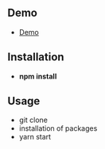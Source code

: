 ## Demo

   * [Demo](https://dashboard-filter.herokuapp.com/)

## Installation
   * **npm install**

## Usage
   * git clone
   * installation of packages
   * yarn start
